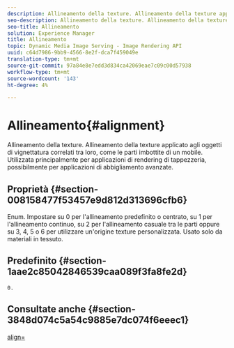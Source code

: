 ```yaml
---
description: Allineamento della texture. Allineamento della texture applicato agli oggetti di vignettatura correlati tra loro, come le parti imbottite di un mobile. Utilizzata principalmente per applicazioni di rendering di tappezzeria, possibilmente per applicazioni di abbigliamento avanzate.
seo-description: Allineamento della texture. Allineamento della texture applicato agli oggetti di vignettatura correlati tra loro, come le parti imbottite di un mobile. Utilizzata principalmente per applicazioni di rendering di tappezzeria, possibilmente per applicazioni di abbigliamento avanzate.
seo-title: Allineamento
solution: Experience Manager
title: Allineamento
topic: Dynamic Media Image Serving - Image Rendering API
uuid: c64d7986-9bb9-4566-8e2f-dca7f459049e
translation-type: tm+mt
source-git-commit: 97a84e8e7edd3d834ca42069eae7c09c00d57938
workflow-type: tm+mt
source-wordcount: '143'
ht-degree: 4%

---
```



# Allineamento{#alignment}

Allineamento della texture. Allineamento della texture applicato agli oggetti di vignettatura correlati tra loro, come le parti imbottite di un mobile. Utilizzata principalmente per applicazioni di rendering di tappezzeria, possibilmente per applicazioni di abbigliamento avanzate.

## Proprietà {#section-008158477f53457e9d812d313696cfb6}

Enum. Impostare su 0 per l&#39;allineamento predefinito o centrato, su 1 per l&#39;allineamento continuo, su 2 per l&#39;allineamento casuale tra le parti oppure su 3, 4, 5 o 6 per utilizzare un&#39;origine texture personalizzata. Usato solo da materiali in tessuto.

## Predefinito {#section-1aae2c85042846539caa089f3fa8fe2d}

`0.`

## Consultate anche {#section-3848d074c5a54c9885e7dc074f6eeec1}

[align=](../../../../../ir-api/http-protocol/image-rendering-api-ref/c-ir-http-protocol-ref/c-ir-http-protocol-command-reference/r-ir-align.md#reference-4d63baa522ce42f9b15167ba34c5c6a7)
